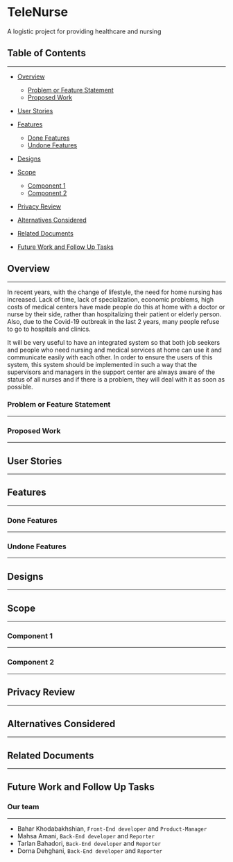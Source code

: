 # TeleNurse

A logistic project for providing healthcare and nursing


## Table of Contents

---

-  [Overview](#overview)

    - [Problem or Feature Statement](#problem-or-feature-statement)
    - [Proposed Work](#proposed-work)
- [User Stories](#user-stories)
- [Features](#features)
    - [Done Features](#done-features)
    - [Undone Features](#undone-features)
- [Designs](#designs)
- [Scope](#scope)
    - [Component 1](#component-1)
    - [Component 2](#component-2)
- [Privacy Review](#privacy-review)
- [Alternatives Considered](#alternatives-considered)
- [Related Documents](#related-documents)
- [Future Work and Follow Up Tasks](#future-work-and-follow-up-tasks)


## Overview

---

In recent years, with the change of lifestyle, the need for home nursing has increased. Lack of time, lack of specialization, economic problems, high costs of medical centers have made people do this at home with a doctor or nurse by their side, rather than hospitalizing their patient or elderly person. Also, due to the Covid-19 outbreak in the last 2 years, many people refuse to go to hospitals and clinics.

It will be very useful to have an integrated system so that both job seekers and people who need nursing and medical services at home can use it and communicate easily with each other. In order to ensure the users of this system, this system should be implemented in such a way that the supervisors and managers in the support center are always aware of the status of all nurses and if there is a problem, they will deal with it as soon as possible.

### Problem or Feature Statement
---

### Proposed Work
---

## User Stories
---

## Features 
---

### Done Features
---

### Undone Features
---

## Designs
---

## Scope
---

### Component 1
---

### Component 2
---

## Privacy Review
---

## Alternatives Considered
---

## Related Documents
---

## Future Work and Follow Up Tasks


### Our team

---

* Bahar Khodabakhshian, `Front-End developer` and `Product-Manager`
* Mahsa Amani, `Back-End developer` and `Reporter`
* Tarlan Bahadori, `Back-End developer` and `Reporter`
* Dorna Dehghani, `Back-End developer` and `Reporter`

